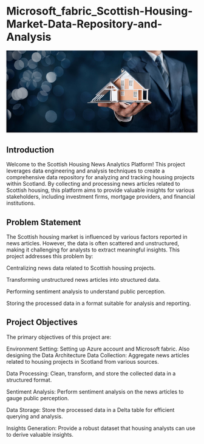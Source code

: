 # Microsoft_fabric_Scottish-Housing-Market-Data-Repository-and-Analysis
![](housing.jpg)
## Introduction
Welcome to the Scottish Housing News Analytics Platform! This project leverages data engineering and analysis techniques to create a comprehensive data repository for analyzing and tracking housing projects within Scotland. By collecting and processing news articles related to Scottish housing, this platform aims to provide valuable insights for various stakeholders, including investment firms, mortgage providers, and financial institutions.

## Problem Statement
The Scottish housing market is influenced by various factors reported in news articles. However, the data is often scattered and unstructured, making it challenging for analysts to extract meaningful insights.
This project addresses this problem by:

  Centralizing news data related to Scottish housing projects.
  
  Transforming unstructured news articles into structured data.
  
  Performing sentiment analysis to understand public perception.
  
  Storing the processed data in a format suitable for analysis and reporting.

## Project Objectives
The primary objectives of this project are:

  Environment Setting: Setting up Azure account and Microsoft fabric. Also designing the Data Architecture
  Data Collection: Aggregate news articles related to housing projects in Scotland from various sources.
  
  Data Processing: Clean, transform, and store the collected data in a structured format.
  
  Sentiment Analysis: Perform sentiment analysis on the news articles to gauge public perception.
  
  Data Storage: Store the processed data in a Delta table for efficient querying and analysis.
  
  Insights Generation: Provide a robust dataset that housing analysts can use to derive valuable insights.
